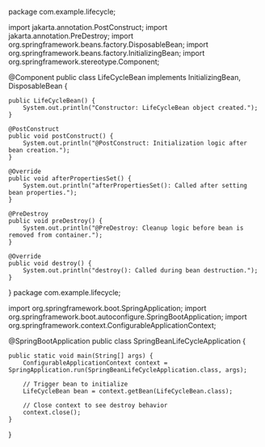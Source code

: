 package com.example.lifecycle;

import jakarta.annotation.PostConstruct;
import jakarta.annotation.PreDestroy;
import org.springframework.beans.factory.DisposableBean;
import org.springframework.beans.factory.InitializingBean;
import org.springframework.stereotype.Component;

@Component
public class LifeCycleBean implements InitializingBean, DisposableBean {

    public LifeCycleBean() {
        System.out.println("Constructor: LifeCycleBean object created.");
    }

    @PostConstruct
    public void postConstruct() {
        System.out.println("@PostConstruct: Initialization logic after bean creation.");
    }

    @Override
    public void afterPropertiesSet() {
        System.out.println("afterPropertiesSet(): Called after setting bean properties.");
    }

    @PreDestroy
    public void preDestroy() {
        System.out.println("@PreDestroy: Cleanup logic before bean is removed from container.");
    }

    @Override
    public void destroy() {
        System.out.println("destroy(): Called during bean destruction.");
    }
}
package com.example.lifecycle;

import org.springframework.boot.SpringApplication;
import org.springframework.boot.autoconfigure.SpringBootApplication;
import org.springframework.context.ConfigurableApplicationContext;

@SpringBootApplication
public class SpringBeanLifeCycleApplication {

    public static void main(String[] args) {
        ConfigurableApplicationContext context = SpringApplication.run(SpringBeanLifeCycleApplication.class, args);

        // Trigger bean to initialize
        LifeCycleBean bean = context.getBean(LifeCycleBean.class);

        // Close context to see destroy behavior
        context.close();
    }
}
